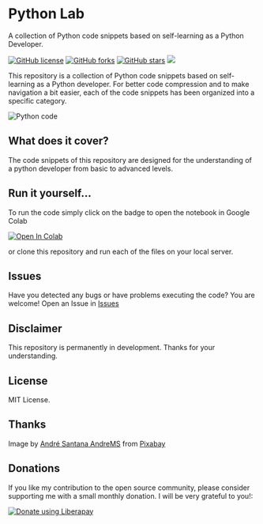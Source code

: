 # Python Lab
A collection of Python code snippets based on self-learning as a Python Developer.

[![GitHub license](https://img.shields.io/github/license/marprezd/python-lab)](https://github.com/marprezd/python-lab/blob/master/LICENSE)
[![GitHub forks](https://img.shields.io/github/forks/marprezd/python-lab)](https://github.com/marprezd/python-lab/network)
[![GitHub stars](https://img.shields.io/github/stars/marprezd/python-lab)](https://github.com/marprezd/python-lab/stargazers)
<img src="http://img.shields.io/liberapay/receives/maprezdev.svg?logo=liberapay">

This repository is a collection of Python code snippets based on self-learning as a Python developer. For better code compression and to make navigation a bit easier, each of the code snippets has been organized into a specific category.

![Python code](https://drive.google.com/uc?export=view&id=1mKNZ8UStaKw-XRbI3Q_h4p8bnbHLigmD)

## What does it cover?

The code snippets of this repository are designed for the understanding of a python developer from basic to advanced levels.

## Run it yourself...

To run the code simply click on the badge to open the notebook in Google Colab

[![Open In Colab](https://colab.research.google.com/assets/colab-badge.svg)](https://colab.research.google.com/github/googlecolab/colabtools/blob/master/notebooks/colab-github-demo.ipynb)

 or clone this repository and run each of the files on your local server.
## Issues

Have you detected any bugs or have problems executing the code? You are welcome! Open an Issue in [Issues](https://github.com/marprezd/python-lab/issues)

## Disclaimer

This repository is permanently in development. Thanks for your understanding.

## License

MIT License.

## Thanks

Image by <a href="https://pixabay.com/users/andremsantana-61090/?utm_source=link-attribution&amp;utm_medium=referral&amp;utm_campaign=image&amp;utm_content=762627">André Santana AndreMS</a> from <a href="https://pixabay.com/?utm_source=link-attribution&amp;utm_medium=referral&amp;utm_campaign=image&amp;utm_content=762627">Pixabay</a>

## Donations

If you like my contribution to the open source community, please consider supporting me with a small monthly donation. I will be very grateful to you!:

<noscript><a href="https://liberapay.com/maprezdev/donate"><img alt="Donate using Liberapay" src="https://liberapay.com/assets/widgets/donate.svg"></a></noscript>
